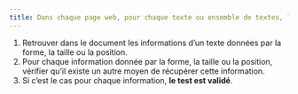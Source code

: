 ```yaml
---
title: Dans chaque page web, pour chaque texte ou ensemble de textes, l’information ne doit pas être donnée uniquement [par la forme, taille ou position](#indication-donnee-par-la-forme-la-taille-ou-la-position). Cette règle est-elle respectée ?
---
```


1. Retrouver dans le document les informations d’un texte données par la forme, la taille ou la position.
2. Pour chaque information donnée par la forme, la taille ou la position, vérifier qu’il existe un autre moyen de récupérer cette information.
3. Si c’est le cas pour chaque information, **le test est validé**.
